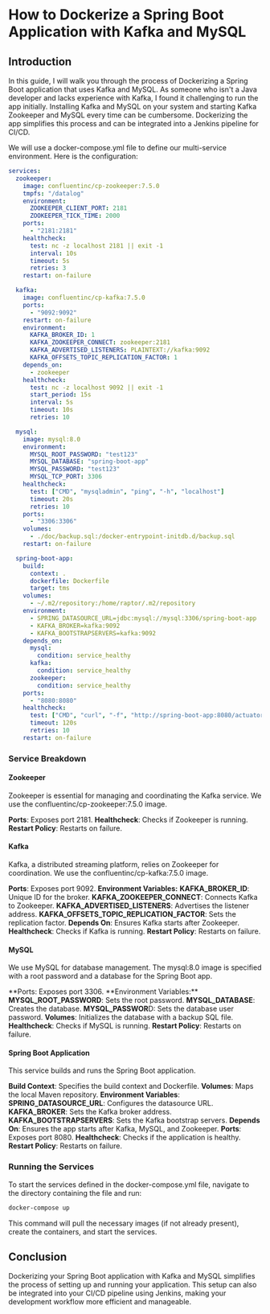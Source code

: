 # How to Dockerize a Spring Boot Application with Kafka and MySQL

## Introduction

In this guide, I will walk you through the process of Dockerizing a Spring Boot application that uses Kafka and MySQL. As someone who isn't a Java developer and lacks experience with Kafka, I found it challenging to run the app initially. Installing Kafka and MySQL on your system and starting Kafka Zookeeper and MySQL every time can be cumbersome. Dockerizing the app simplifies this process and can be integrated into a Jenkins pipeline for CI/CD.

We will use a docker-compose.yml file to define our multi-service environment. Here is the configuration:

```yml
services:
  zookeeper:
    image: confluentinc/cp-zookeeper:7.5.0
    tmpfs: "/datalog"
    environment:
      ZOOKEEPER_CLIENT_PORT: 2181
      ZOOKEEPER_TICK_TIME: 2000
    ports:
      - "2181:2181"
    healthcheck:
      test: nc -z localhost 2181 || exit -1
      interval: 10s
      timeout: 5s
      retries: 3
    restart: on-failure

  kafka:
    image: confluentinc/cp-kafka:7.5.0
    ports:
      - "9092:9092"
    restart: on-failure
    environment:
      KAFKA_BROKER_ID: 1
      KAFKA_ZOOKEEPER_CONNECT: zookeeper:2181
      KAFKA_ADVERTISED_LISTENERS: PLAINTEXT://kafka:9092
      KAFKA_OFFSETS_TOPIC_REPLICATION_FACTOR: 1
    depends_on:
      - zookeeper
    healthcheck:
      test: nc -z localhost 9092 || exit -1
      start_period: 15s
      interval: 5s
      timeout: 10s
      retries: 10

  mysql:
    image: mysql:8.0
    environment:
      MYSQL_ROOT_PASSWORD: "test123"
      MYSQL_DATABASE: "spring-boot-app"
      MYSQL_PASSWORD: "test123"
      MYSQL_TCP_PORT: 3306
    healthcheck:
      test: ["CMD", "mysqladmin", "ping", "-h", "localhost"]
      timeout: 20s
      retries: 10
    ports:
      - "3306:3306"
    volumes:
      - ./doc/backup.sql:/docker-entrypoint-initdb.d/backup.sql
    restart: on-failure

  spring-boot-app:
    build:
      context: .
      dockerfile: Dockerfile
      target: tms
    volumes:
      - ~/.m2/repository:/home/raptor/.m2/repository
    environment:
      - SPRING_DATASOURCE_URL=jdbc:mysql://mysql:3306/spring-boot-app
      - KAFKA_BROKER=kafka:9092
      - KAFKA_BOOTSTRAPSERVERS=kafka:9092
    depends_on:
      mysql:
        condition: service_healthy
      kafka:
        condition: service_healthy
      zookeeper:
        condition: service_healthy
    ports:
      - "8080:8080"
    healthcheck:
      test: ["CMD", "curl", "-f", "http://spring-boot-app:8080/actuator/health"]
      timeout: 120s
      retries: 10
    restart: on-failure
```

### Service Breakdown

#### Zookeeper

Zookeeper is essential for managing and coordinating the Kafka service. We use the confluentinc/cp-zookeeper:7.5.0 image.

**Ports**: Exposes port 2181.
**Healthcheck**: Checks if Zookeeper is running.
**Restart Policy**: Restarts on failure.

#### Kafka

Kafka, a distributed streaming platform, relies on Zookeeper for coordination. We use the confluentinc/cp-kafka:7.5.0 image.

**Ports**: Exposes port 9092.
**Environment Variables:**
**KAFKA_BROKER_ID**: Unique ID for the broker.
**KAFKA_ZOOKEEPER_CONNECT**: Connects Kafka to Zookeeper.
**KAFKA_ADVERTISED_LISTENERS**: Advertises the listener address.
**KAFKA_OFFSETS_TOPIC_REPLICATION_FACTOR**: Sets the replication factor.
**Depends On**: Ensures Kafka starts after Zookeeper.
**Healthcheck**: Checks if Kafka is running.
**Restart Policy**: Restarts on failure.

#### MySQL

We use MySQL for database management. The mysql:8.0 image is specified with a root password and a database for the Spring Boot app.

**Ports: Exposes port 3306.
**Environment Variables:\*\*
**MYSQL_ROOT_PASSWORD**: Sets the root password.
**MYSQL_DATABASE**: Creates the database.
**MYSQL_PASSWOR**D: Sets the database user password.
**Volumes**: Initializes the database with a backup SQL file.
**Healthcheck**: Checks if MySQL is running.
**Restart Policy**: Restarts on failure.

#### Spring Boot Application

This service builds and runs the Spring Boot application.

**Build Context**: Specifies the build context and Dockerfile.
**Volumes**: Maps the local Maven repository.
**Environment Variables**:
**SPRING_DATASOURCE_URL**: Configures the datasource URL.
**KAFKA_BROKER**: Sets the Kafka broker address.
**KAFKA_BOOTSTRAPSERVERS**: Sets the Kafka bootstrap servers.
**Depends On**: Ensures the app starts after Kafka, MySQL, and Zookeeper.
**Ports**: Exposes port 8080.
**Healthcheck**: Checks if the application is healthy.
**Restart Policy**: Restarts on failure.

### Running the Services

To start the services defined in the docker-compose.yml file, navigate to the directory containing the file and run:

```sh
docker-compose up
```

This command will pull the necessary images (if not already present), create the containers, and start the services.

## Conclusion

Dockerizing your Spring Boot application with Kafka and MySQL simplifies the process of setting up and running your application. This setup can also be integrated into your CI/CD pipeline using Jenkins, making your development workflow more efficient and manageable.
